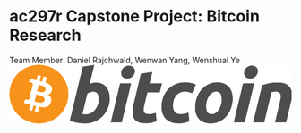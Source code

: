 # ac297r Capstone Project: Bitcoin Research
Team Member: Daniel Rajchwald, Wenwan Yang, Wenshuai Ye
![alt tag](Wenshuai/img/bitcoin.png)
